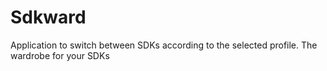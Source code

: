 # Sdkward

Application to switch between SDKs according to the selected profile. The wardrobe for your SDKs
